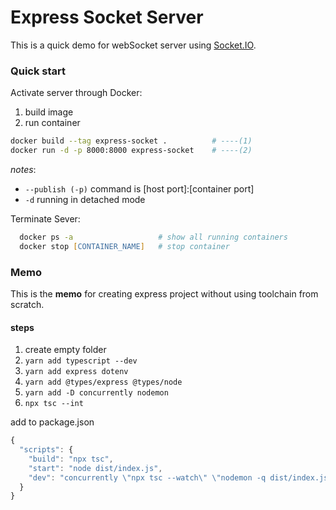 # Express Socket Server

This is a quick demo for webSocket server using [Socket.IO](https://socket.io/).

### Quick start  
Activate server through Docker:
1. build image
2. run container
 ```zsh 
 docker build --tag express-socket .          # ----(1)
 docker run -d -p 8000:8000 express-socket    # ----(2)
 ```
_notes_:
  -  `--publish (-p)` command is [host port]:[container port]
  -  `-d` running in detached mode

Terminate Sever:
```zsh
  docker ps -a                   # show all running containers
  docker stop [CONTAINER_NAME]   # stop container
```

### Memo
This is the __memo__ for creating express project without using toolchain from scratch.
#### steps
1. create empty folder
2. `yarn add typescript --dev`
3. `yarn add express dotenv`
4. `yarn add @types/express @types/node`
5. `yarn add -D concurrently nodemon`
6. `npx tsc --int`

add to package.json

```js
{
  "scripts": {
    "build": "npx tsc",
    "start": "node dist/index.js",
    "dev": "concurrently \"npx tsc --watch\" \"nodemon -q dist/index.js\""
  }
}
```